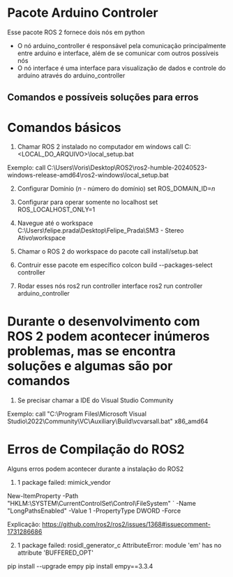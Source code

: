 # Pacote Arduino Controler

Esse pacote ROS 2 fornece dois nós em python
- O nó arduino_controller é responsável pela comunicação principalmente entre arduino e interface, além de se comunicar com outros possíveis nós
- O nó interface é uma interface para visualização de dados e controle do arduino através do arduino_controller

## Comandos e possíveis soluções para erros

# Comandos básicos
1. Chamar ROS 2 instalado no computador em windows
call C:\<LOCAL_DO_ARQUIVO>\local_setup.bat

Exemplo:
call C:\Users\Voris\Desktop\ROS2\ros2-humble-20240523-windows-release-amd64\ros2-windows\local_setup.bat

2. Configurar Domínio (*n* - número do domínio)
set ROS_DOMAIN_ID=*n*

3. Configurar para operar somente no localhost
set ROS_LOCALHOST_ONLY=1

4. Navegue até o workspace
C:\Users\felipe.prada\Desktop\Felipe_Prada\SM3 - Stereo Ativo\workspace

4. Chamar o ROS 2 do workspace do pacote
call install/setup.bat

5. Contruir esse pacote em específico
colcon build --packages-select controller

6. Rodar esses nós
ros2 run controller interface
ros2 run controller arduino_controller

# Durante o desenvolvimento com ROS 2 podem acontecer inúmeros problemas, mas se encontra soluções e algumas são por comandos

1. Se precisar chamar a IDE do Visual Studio Community

Exemplo:
call "C:\Program Files\Microsoft Visual Studio\2022\Community\VC\Auxiliary\Build\vcvarsall.bat" x86_amd64



# Erros de Compilação do ROS2
Alguns erros podem acontecer durante a instalação do ROS2

1. 1 package failed: mimick_vendor

New-ItemProperty -Path "HKLM:\SYSTEM\CurrentControlSet\Control\FileSystem" `
-Name "LongPathsEnabled" -Value 1 -PropertyType DWORD -Force

Explicação: https://github.com/ros2/ros2/issues/1368#issuecomment-1731286686

2. 1 package failed: rosidl_generator_c 
AttributeError: module 'em' has no attribute 'BUFFERED_OPT'

pip install --upgrade empy
pip install empy==3.3.4

